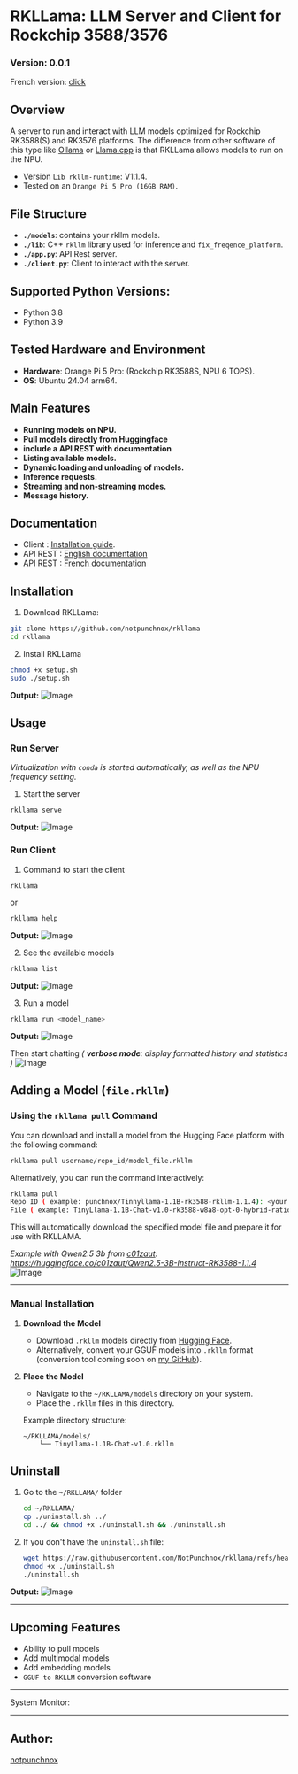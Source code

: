 # RKLLama: LLM Server and Client for Rockchip 3588/3576

### Version: 0.0.1

French version: [click](./documentation/french.md)

## Overview
A server to run and interact with LLM models optimized for Rockchip RK3588(S) and RK3576 platforms. The difference from other software of this type like [Ollama](https://ollama.com) or [Llama.cpp](https://github.com/ggerganov/llama.cpp) is that RKLLama allows models to run on the NPU.

* Version `Lib rkllm-runtime`: V1.1.4.
* Tested on an `Orange Pi 5 Pro (16GB RAM)`.

## File Structure
- **`./models`**: contains your rkllm models.
- **`./lib`**: C++ `rkllm` library used for inference and `fix_freqence_platform`.
- **`./app.py`**: API Rest server.
- **`./client.py`**: Client to interact with the server.

## Supported Python Versions:
- Python 3.8
- Python 3.9

## Tested Hardware and Environment
- **Hardware**: Orange Pi 5 Pro: (Rockchip RK3588S, NPU 6 TOPS).
- **OS**: Ubuntu 24.04 arm64.

## Main Features
- **Running models on NPU.**
- **Pull models directly from Huggingface**
- **include a API REST with documentation**
- **Listing available models.**
- **Dynamic loading and unloading of models.**
- **Inference requests.**
- **Streaming and non-streaming modes.**
- **Message history.**

## Documentation

- Client   : [Installation guide](#installation).
- API REST : [English documentation](./documentation/api/english.md)
- API REST : [French documentation](./documentation/api/french.md)

## Installation
1. Download RKLLama:
```bash
git clone https://github.com/notpunchnox/rkllama
cd rkllama
```

2. Install RKLLama
```bash
chmod +x setup.sh
sudo ./setup.sh
```
**Output:**
![Image](./documentation/ressources/setup.png)

## Usage

### Run Server
*Virtualization with `conda` is started automatically, as well as the NPU frequency setting.*
1. Start the server
```bash
rkllama serve
```
**Output:**
![Image](./documentation/ressources/server.png)


### Run Client
1. Command to start the client
```bash
rkllama
```
or 
```bash
rkllama help
```
**Output:**
![Image](./documentation/ressources/commands.png)

2. See the available models
```bash
rkllama list
```
**Output:**
![Image](./documentation/ressources/list.png)


3. Run a model
```bash
rkllama run <model_name>
```
**Output:**
![Image](./documentation/ressources/launch_chat.png)

Then start chatting *( **verbose mode**: display formatted history and statistics )*
![Image](./documentation/ressources/chat.gif)

## Adding a Model (`file.rkllm`)

### **Using the `rkllama pull` Command**
You can download and install a model from the Hugging Face platform with the following command:

```bash
rkllama pull username/repo_id/model_file.rkllm
```

Alternatively, you can run the command interactively:

```bash
rkllama pull
Repo ID ( example: punchnox/Tinnyllama-1.1B-rk3588-rkllm-1.1.4): <your response>
File ( example: TinyLlama-1.1B-Chat-v1.0-rk3588-w8a8-opt-0-hybrid-ratio-0.5.rkllm): <your response>
```

This will automatically download the specified model file and prepare it for use with RKLLAMA.

*Example with Qwen2.5 3b from [c01zaut](https://huggingface.co/c01zaut): https://huggingface.co/c01zaut/Qwen2.5-3B-Instruct-RK3588-1.1.4*
![Image](./documentation/ressources/pull.png)

---

### **Manual Installation**
1. **Download the Model**  
   - Download `.rkllm` models directly from [Hugging Face](https://huggingface.co).  
   - Alternatively, convert your GGUF models into `.rkllm` format (conversion tool coming soon on [my GitHub](https://github.com/notpunchnox)).

2. **Place the Model**  
   - Navigate to the `~/RKLLAMA/models` directory on your system.  
   - Place the `.rkllm` files in this directory.  

   Example directory structure:
   ```
   ~/RKLLAMA/models/
       └── TinyLlama-1.1B-Chat-v1.0.rkllm
   ```

## Uninstall

1. Go to the `~/RKLLAMA/` folder
    ```bash
    cd ~/RKLLAMA/
    cp ./uninstall.sh ../
    cd ../ && chmod +x ./uninstall.sh && ./uninstall.sh
    ```

2. If you don't have the `uninstall.sh` file:
    ```bash
    wget https://raw.githubusercontent.com/NotPunchnox/rkllama/refs/heads/main/uninstall.sh
    chmod +x ./uninstall.sh
    ./uninstall.sh
    ```

**Output:**
![Image](./documentation/ressources/uninstall.png)


---

## Upcoming Features
- Ability to pull models
- Add multimodal models
- Add embedding models
- `GGUF to RKLLM` conversion software

---

System Monitor:


---

## Author:
[notpunchnox](https://github.com/notpunchnox/rkllama)
